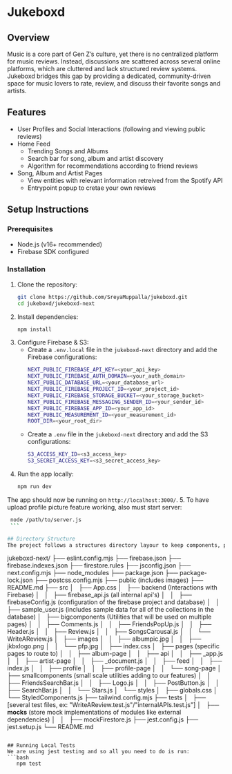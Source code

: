 # Jukeboxd
## Overview
Music is a core part of Gen Z’s culture, yet there is no centralized platform for music reviews. Instead, discussions are scattered across several online platforms, which are cluttered and lack structured review systems. Jukeboxd bridges this gap by providing a dedicated, community-driven space for music lovers to rate, review, and discuss their favorite songs and artists.

## Features
- User Profiles and Social Interactions (following and viewing public reviews)
- Home Feed
   - Trending Songs and Albums
   - Search bar for song, album and artist discovery
   - Algorithm for recommendations according to friend reviews
- Song, Album and Artist Pages
   - View entities with relevant information retreived from the Spotify API
   - Entrypoint popup to cretae your own reviews

## Setup Instructions
### Prerequisites
- Node.js (v16+ recommended)
- Firebase SDK configured

### Installation
1. Clone the repository:
   ```bash
   git clone https://github.com/SreyaMuppalla/jukeboxd.git
   cd jukeboxd/jukeboxd-next
   ```
2. Install dependencies:
   ```bash
   npm install
   ```
3. Configure Firebase & S3:
   - Create a `.env.local` file in the `jukeboxd-next` directory and add the Firebase configurations:
     ```sh
     NEXT_PUBLIC_FIREBASE_API_KEY=<your_api_key>
     NEXT_PUBLIC_FIREBASE_AUTH_DOMAIN=<your_auth_domain>
     NEXT_PUBLIC_DATABASE_URL=<your_database_url>
     NEXT_PUBLIC_FIREBASE_PROJECT_ID=<your_project_id>
     NEXT_PUBLIC_FIREBASE_STORAGE_BUCKET=<your_storage_bucket>
     NEXT_PUBLIC_FIREBASE_MESSAGING_SENDER_ID=<your_sender_id>
     NEXT_PUBLIC_FIREBASE_APP_ID=<your_app_id>
     NEXT_PUBLIC_MEASUREMENT_ID=<your_measurement_id>
     ROOT_DIR=<your_root_dir>
     ```
   - Create a `.env` file in the `jukeboxd-next` directory and add the S3 configurations:
     ```sh
     S3_ACCESS_KEY_ID=<s3_access_key>
     S3_SECRET_ACCESS_KEY=<s3_secret_access_key>
     ```
4. Run the app locally:
    ```bash
    npm run dev
    ```
The app should now be running on `http://localhost:3000/`.
5. To have upload profile picture feature working, also must start server:
   ```bash
    node /path/to/server.js 
    ```

## Directory Structure
The project follows a structures directory layour to keep components, pages and styles organized. The src/ directory contains reusable components such as `bigcomponents/` and `smallcomponents/`, page specific files (`pages/`), global styles (`styles/`) and backend interaction files (`backend/`). A `tests/` directory is included at the root for Jest-based testing, with mock implementations of the database stored in `tests/__mocks__/`. Configuration files like `jest.config.js` and `jest.setup.js` ensure smooth testing setup, whereas `package-lock.json` and `package.json` ensure npm package dependencies are included across development environments. Lastly, `firebase.json`, `firestore.rules` and `firebase.indexes.json` include the standard firebase configurations.

```
jukeboxd-next/
├── eslint.config.mjs
├── firebase.json
├── firebase.indexes.json
├── firestore.rules
├── jsconfig.json
├── next.config.mjs
├── node_modules
├── package.json
├── package-lock.json
├── postcss.config.mjs
├── public (includes images)
├── README.md
├── src
│   ├── App.css
│   ├── backend (Interactions with Firebase)
│   │   ├── firebase_api.js (all internal api's)
│   │   ├── firebaseConfig.js (configuration of the firebase project and database)
│   │   ├── sample_user.js (includes sample data for all of the collections in the database)
│   ├── bigcomponents (Utilities that will be used on multiple pages)
│   │   ├── Comments.js
│   │   ├── FriendsPopUp.js
│   │   ├── Header.js
│   │   ├── Review.js
│   │   ├── SongsCarousal.js
│   │   └── WriteAReview.js
│   ├── images
│   │   ├── albumpic.jpg
│   │   ├── jkbxlogo.png
│   │   └── pfp.jpg
│   ├── index.css
│   ├── pages (specific pages to route to)
│   │   ├── album-page
│   │   ├── api
│   │   ├── _app.js
│   │   ├── artist-page
│   │   ├── _document.js
│   │   ├── feed
│   │   ├── index.js
│   │   ├── profile
│   │   ├── profile-page
│   │   └── song-page
│   ├── smallcomponents (small scale utilities adding to our features)
│   │   ├── FriendsSearchBar.js
│   │   ├── Logo.js
│   │   ├── PostButton.js
│   │   ├── SearchBar.js
│   │   └── Stars.js
│   └── styles
│       ├── globals.css
│       └── StyledComponents.js
├── tailwind.config.mjs
├── tests
│   ├── [several test files, ex: "WriteAReview.test.js"/"internalAPIs.test.js"]
│   ├── __mocks__ (store mock implementations of modules like external dependencies)
│   │   ├── mockFirestore.js
├── jest.config.js
├── jest.setup.js
└── README.md
```

## Running Local Tests
We are using jest testing and so all you need to do is run:
```bash
   npm test
```